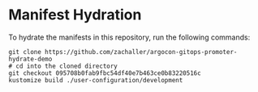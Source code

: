 # Manifest Hydration

To hydrate the manifests in this repository, run the following commands:

```shell
git clone https://github.com/zachaller/argocon-gitops-promoter-hydrate-demo
# cd into the cloned directory
git checkout 095708b0fab9fbc54df40e7b463ce0b83220516c
kustomize build ./user-configuration/development
```
